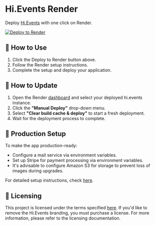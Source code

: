# Hi.Events Render

Deploy [Hi.Events](https://github.com/HiEventsDev/hi.events) with one click on Render.

[![Deploy to Render](https://render.com/images/deploy-to-render-button.svg)](https://render.com/deploy?repo=https://github.com/HiEventsDev/hi.events-render.com)

## 🚀 How to Use

1. Click the Deploy to Render button above.
2. Follow the Render setup instructions.
3. Complete the setup and deploy your application.

## 🔄 How to Update

1. Open the Render [dashboard](https://dashboard.render.com/) and select your deployed hi.events instance.
2. Click the **"Manual Deploy"** drop-down menu.
3. Select **"Clear build cache & deploy"** to start a fresh deployment.
4. Wait for the deployment process to complete.

## 🔧 Production Setup

To make the app production-ready:

- Configure a mail service via environment variables.
- Set up Stripe for payment processing via environment variables.
- It's advisable to configure Amazon S3 for storage to prevent loss of images during upgrades.

For detailed setup instructions, check [here](https://hi.events/docs/getting-started/deploying).

## 📜 Licensing

This project is licensed under the terms specified [here](https://hi.events/licensing). If you'd like to remove the Hi.Events branding, you must purchase a license. For more information, please refer to the licensing documentation.
